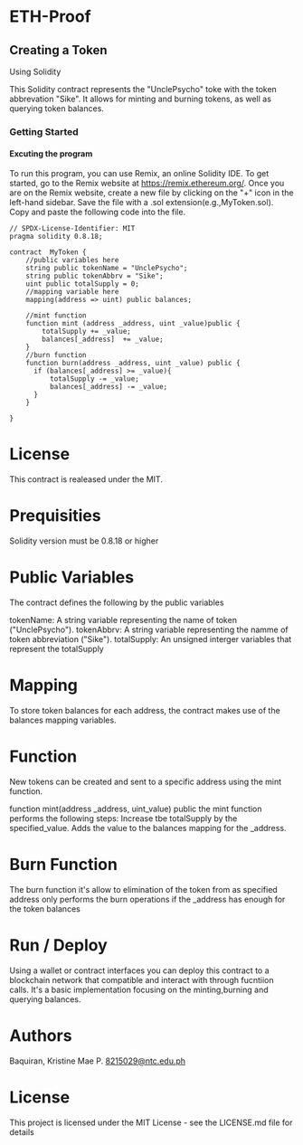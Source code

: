 # ETH-Proof

## Creating a Token

Using Solidity 

This Solidity contract represents the "UnclePsycho" toke with the token abbrevation "Sike".
It allows for minting and burning tokens, as well as querying token balances.

###  Getting Started 

#### Excuting the program

To run this program, you can use Remix, an online Solidity IDE. To get started, 
go to the Remix website at https://remix.ethereum.org/.
Once you are on the Remix website, create a new file by clicking on the "+" icon in the left-hand sidebar. 
Save the file with a .sol extension(e.g.,MyToken.sol). Copy and paste the following code into the file.

```solidity
// SPDX-License-Identifier: MIT
pragma solidity 0.8.18;

contract  MyToken {
    //public variables here
    string public tokenName = "UnclePsycho";
    string public tokenAbbrv = "Sike";
    uint public totalSupply = 0;
    //mapping variable here
    mapping(address => uint) public balances;

    //mint function
    function mint (address _address, uint _value)public {
        totalSupply += _value;
        balances[_address]  += _value;
    }
    //burn function
    function burn(address _address, uint _value) public {
      if (balances[_address] >= _value){
          totalSupply -= _value;
          balances[_address] -= _value;
      }
    }

}
```

# License 
This contract is realeased under the MIT.

# Prequisities
Solidity version must be 0.8.18 or higher

# Public Variables 
The contract defines the following by the public variables

tokenName: A string variable representing the name of token
("UnclePsycho").
tokenAbbrv: A string variable representing the namme of token abbreviation
("Sike").
totalSupply: An unsigned interger variables that represent the totalSupply

# Mapping
To store token balances for each address, the contract makes use of the 
balances mapping variables.

# Function 
New tokens can be created and sent to a specific address using 
the mint function.

function mint(address _address, uint_value) public 
the mint function performs the following steps:
Increase tbe totalSupply by the specified_value.
Adds the value to the balances mapping for the _address.

# Burn Function
The burn function it's allow to elimination of the token from as specified address 
only performs the burn operations if the _address has enough for the token balances

# Run / Deploy
Using a wallet or contract interfaces you can deploy this contract to a blockchain
network that compatible and interact with through fucntiion calls. It's a basic 
implementation focusing on the minting,burning and querying balances.

# Authors 
Baquiran, Kristine Mae P.
8215029@ntc.edu.ph

# License 
This project is licensed under the MIT License - see the LICENSE.md file for details
